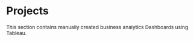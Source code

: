 # Projects
<p style="font-size: 10pt;">This section contains manually created business analytics Dashboards using Tableau.
